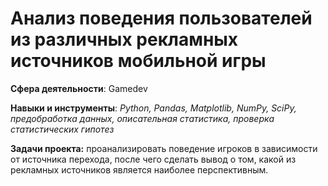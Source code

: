 # Анализ поведения пользователей из различных рекламных источников мобильной игры

**Сфера деятельности**: Gamedev

**Навыки и инструменты**: *Python, Pandas, Matplotlib, NumPy, SciPy, предобработка данных, описательная статистика, проверка статистических гипотез*

**Задачи проекта:** проанализировать поведение игроков в зависимости от источника перехода, после чего сделать вывод о том, какой из рекламных источников является наиболее перспективным.
